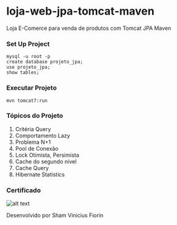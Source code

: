 # loja-web-jpa-tomcat-maven
Loja E-Comerce para venda de produtos com Tomcat JPA Maven

### Set Up Project
```
mysql -u root -p
create database projeto_jpa;
use projeto_jpa;
show tables;
```

### Executar Projeto
```
mvn tomcat7:run
```

### Tópicos do Projeto
1. Critéria Query
2. Comportamento Lazy
3. Problema N+1
4. Pool de Conexão
5. Lock Otimista, Persimista
6. Cache do segundo nível
7. Cache Query
8. Hibernate Statistics

### Certificado
![alt text](https://raw.githubusercontent.com/skatesham/loja-web-jpa-tomcat-maven/3c566e08d16a2253783c04ef4bfe27341d6b6eb0/Curso%20JPA%20Avan%C3%A7ado.png)
  
Desenvolvido por Sham Vinicius Fiorin
